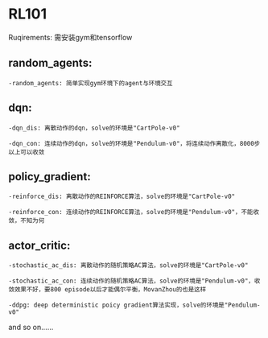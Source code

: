 # RL101
Ruqirements: 需安装gym和tensorflow

## random_agents:

    -random_agents: 简单实现gym环境下的agent与环境交互
    
## dqn:

    -dqn_dis: 离散动作的dqn，solve的环境是"CartPole-v0"
    
    -dqn_con: 连续动作的dqn，solve的环境是"Pendulum-v0"，将连续动作离散化，8000步以上可以收敛
    
## policy_gradient:

    -reinforce_dis: 离散动作的REINFORCE算法，solve的环境是"CartPole-v0"
    
    -reinforce_con: 连续动作的REINFORCE算法，solve的环境是"Pendulum-v0"，不能收敛，不知为何
    
## actor_critic:

    -stochastic_ac_dis: 离散动作的随机策略AC算法，solve的环境是"CartPole-v0"
    
    -stochastic_ac_con: 连续动作的随机策略AC算法，solve的环境是"Pendulum-v0"，收敛效果不好，要800 episode以后才能偶尔平衡，MovanZhou的也是这样
    
    -ddpg: deep deterministic poicy gradient算法实现，solve的环境是"Pendulum-v0"
 
and so on......
